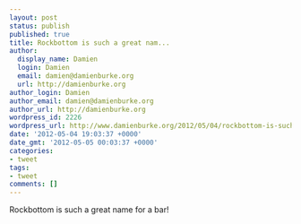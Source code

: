 ```yaml
---
layout: post
status: publish
published: true
title: Rockbottom is such a great nam...
author:
  display_name: Damien
  login: Damien
  email: damien@damienburke.org
  url: http://damienburke.org
author_login: Damien
author_email: damien@damienburke.org
author_url: http://damienburke.org
wordpress_id: 2226
wordpress_url: http://www.damienburke.org/2012/05/04/rockbottom-is-such-a-great-nam-2/
date: '2012-05-04 19:03:37 +0000'
date_gmt: '2012-05-05 00:03:37 +0000'
categories:
- tweet
tags:
- tweet
comments: []
---
```

<p>Rockbottom is such a great name for a bar!</p>
